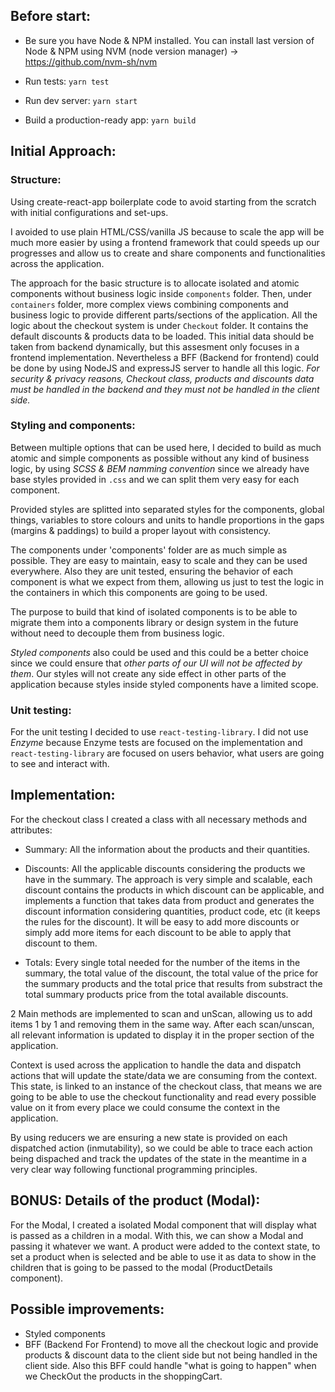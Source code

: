 ## Before start:

- Be sure you have Node & NPM installed. You can install last version of Node & NPM using NVM (node version manager) -> https://github.com/nvm-sh/nvm

- Run tests: `yarn test`
- Run dev server: `yarn start`
- Build a production-ready app: `yarn build`

## Initial Approach:

### Structure:

Using create-react-app boilerplate code to avoid starting from the scratch with initial configurations and set-ups.

I avoided to use plain HTML/CSS/vanilla JS because to scale the app will be much more easier by using a frontend framework that could speeds up our progresses and allow us to create and share components and functionalities across the application.

The approach for the basic structure is to allocate isolated and atomic components without business logic inside `components` folder.
Then, under `containers` folder, more complex views combining components and business logic to provide different parts/sections of the application.
All the logic about the checkout system is under `Checkout` folder. It contains the default discounts & products data to be loaded.
This initial data should be taken from backend dynamically, but this assesment only focuses in a frontend implementation. Nevertheless a BFF (Backend for frontend) could be done by using NodeJS and expressJS server to handle all this logic.
_For security & privacy reasons, Checkout class, products and discounts data must be handled in the backend and they must not be handled in the client side._

### Styling and components:

Between multiple options that can be used here, I decided to build as much atomic and simple components as possible without any kind of business logic, by using _SCSS & BEM namming convention_ since we already have base styles provided in `.css` and we can split them very easy for each component.

Provided styles are splitted into separated styles for the components, global things, variables to store colours and units to handle proportions in the gaps (margins & paddings) to build a proper layout with consistency.

The components under 'components' folder are as much simple as possible. They are easy to maintain, easy to scale and they can be used everywhere.
Also they are unit tested, ensuring the behavior of each component is what we expect from them, allowing us just to test the logic in the containers in which this components are going to be used.

The purpose to build that kind of isolated components is to be able to migrate them into a components library or design system in the future without need to decouple them from business logic.

_Styled components_ also could be used and this could be a better choice since we could ensure that _other parts of our UI will not be affected by them_. Our styles will not create any side effect in other parts of the application because styles inside styled components have a limited scope.

### Unit testing:

For the unit testing I decided to use `react-testing-library`. I did not use _Enzyme_ because Enzyme tests are focused on the implementation and `react-testing-library` are focused on users behavior, what users are going to see and interact with.

## Implementation:

For the checkout class I created a class with all necessary methods and attributes:

- Summary: All the information about the products and their quantities.
- Discounts: All the applicable discounts considering the products we have in the summary. The approach is very simple and scalable, each discount contains the products in which discount can be applicable, and implements a function that takes data from product and generates the discount information considering quantities, product code, etc (it keeps the rules for the discount). It will be easy to add more discounts or simply add more items for each discount to be able to apply that discount to them.

- Totals: Every single total needed for the number of the items in the summary, the total value of the discount, the total value of the price for the summary products and the total price that results from substract the total summary products price from the total available discounts.

2 Main methods are implemented to scan and unScan, allowing us to add items 1 by 1 and removing them in the same way. After each scan/unscan, all relevant information is updated to display it in the proper section of the application.

Context is used across the application to handle the data and dispatch actions that will update the state/data we are consuming from the context. This state, is linked to an instance of the checkout class, that means we are going to be able to use the checkout functionality and read every possible value on it from every place we could consume the context in the application.

By using reducers we are ensuring a new state is provided on each dispatched action (inmutability), so we could be able to trace each action being dispached and track the updates of the state in the meantime in a very clear way following functional programming principles.

## BONUS: Details of the product (Modal):

For the Modal, I created a isolated Modal component that will display what is passed as a children in a modal. With this, we can show a Modal and passing it whatever we want.
A product were added to the context state, to set a product when is selected and be able to use it as data to show in the children that is going to be passed to the modal (ProductDetails component).

## Possible improvements:

- Styled components
- BFF (Backend For Frontend) to move all the checkout logic and provide products & discount data to the client side but not being handled in the client side. Also this BFF could handle "what is going to happen" when we CheckOut the products in the shoppingCart.
